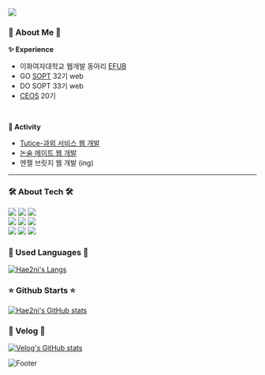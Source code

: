 <div>
<img src="https://capsule-render.vercel.app/api?type=waving&color=auto&height=100&section=header&fontSize=30" />
  
### 👀 About Me 👀
<b>✨ Experience </b>
<br/>
<ul>
  <li>이화여자대학교 웹개발 동아리 <a href="https://efub.vercel.app/">EFUB</a></li>
  <li>GO <a href="https://www.sopt.org/">SOPT</a> 32기 web</li>
  <li>DO SOPT 33기 web</li>
  <li><a href="https://ceos-sinchon.com/">CEOS<a/> 20기</li>
</ul>
</br>

<b>🚀 Activity</b>
<ul>
  <li><a href="https://tutice.com/">Tutice-과외 서비스 웹 개발</a></li>
  <li><a href="https://www.nonsoolmate.com/">논술 메이트 웹 개발</a></li>
  <li>엔젤 브릿지 웹 개발 (ing)</li>
</ul>
<div>

  ----
  
### 🛠️ About Tech 🛠️
<img src="https://img.shields.io/badge/HTML5-E34F26?style=flat&logo=HTML5&logoColor=white" />
<img src="https://img.shields.io/badge/CSS3-1572B6?style=flat&logo=CSS3&logoColor=white" />
<img src="https://img.shields.io/badge/javascript-F7DF1E?style=flat&logo=javascript&logoColor=white" /> </br>
<img src="https://img.shields.io/badge/TypeScript-3178C6?style=flat&logo=TypeScript&logoColor=white" />
<img src="https://img.shields.io/badge/React-61DAFB?style=flat&logo=React&logoColor=white" />
<img src="https://img.shields.io/badge/ReactQuery-FF4154?style=flat&logo=ReactQuery&logoColor=white" /> </br>
<img src="https://img.shields.io/badge/styledcomponents-DB7093?style=flat&logo=styled-components&logoColor=white" />
<img src="https://img.shields.io/badge/Python-3776AB?style=flat&logo=Python&logoColor=white" />
<img src="https://img.shields.io/badge/ReactNative-61DAFB?style=flat&logo=React&logoColor=white" /> </br>


### 💬 Used Languages 💬
[![Hae2ni's Langs](https://github-readme-stats.vercel.app/api/top-langs/?username=hae2ni)](https://github.com/anuraghazra/github-readme-stats)



</div>

### ⭐️ Github Starts ⭐️

[![Hae2ni's GitHub stats](https://github-readme-stats.vercel.app/api?username=hae2ni)](https://github.com/anuraghazra/github-readme-stats)

### 🚀 Velog 🚀
[![Velog's GitHub stats](https://velog-readme-stats.vercel.app/api?name=hae2ni)](https://velog.io/@hae2ni)


![Footer](https://capsule-render.vercel.app/api?type=waving&color=auto&height=200&section=footer)
</div>
